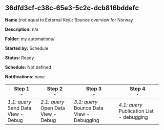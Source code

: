 ## 36dfd3cf-c38c-65e3-5c2c-dcb816bddefc

**Name** (not equal to External Key)**:** Bounce overview for Norway

**Description:** n/a

**Folder:** my automations/

**Started by:** Schedule

**Status:** Ready

**Schedule:** Not defined

**Notifications:** _none_


| Step 1<br>_<small>-</small>_ | Step 2<br>_<small>-</small>_ | Step 3<br>_<small>-</small>_ | Step 4<br>_<small>-</small>_ |
| --- | --- | --- | --- |
| _1.1: query_<br>Send Data View - Debug | _2.1: query_<br>Open Data View - Debug | _3.1: query_<br>Bounce Data View - Debugging | _4.1: query_<br>Publication List - debugging |
